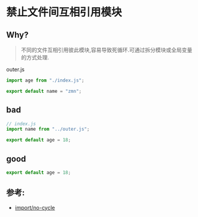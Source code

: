 # 禁止文件间互相引用模块

## Why?

> 不同的文件互相引用彼此模块,容易导致死循环.可通过拆分模块或全局变量的方式处理.

outer.js

```js
import age from "./index.js";

export default name = "zmn";
```

## bad

```js
// index.js
import name from "../outer.js";

export default age = 18;
```

## good

```js
export default age = 18;
```

## 参考:

- [import/no-cycle](https://github.com/benmosher/eslint-plugin-import/blob/master/docs/rules/no-cycle.md)
